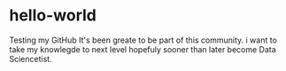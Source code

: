 
# hello-world
Testing my GitHub
It's been greate to be part of this community. i want to take my knowlegde to next level hopefuly sooner than later  become Data Sciencetist.
